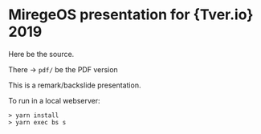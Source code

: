 MiregeOS presentation for {Tver.io} 2019
========================================

Here be the source.

There -> `pdf/` be the PDF version

This is a remark/backslide presentation.

To run in a local webserver:

``` shell
> yarn install
> yarn exec bs s
```
